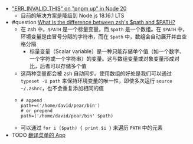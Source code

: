 - ["ERR_INVALID_THIS" on "pnpm up" in Node 20](https://github.com/pnpm/pnpm/issues/6424)
	- 目前的解决方案是降级到 Node.js 18.16.1 LTS
- #question [What is the difference between zsh's $path and $PATH?](https://superuser.com/questions/1447936/what-is-the-difference-between-zshs-path-and-path)
	- 在 zsh 中，`$PATH` 是一个标量变量，而 `$path` 是一个数组。在 `$PATH` 中，环境变量是由冒号分隔的字符串，而在 `$path` 中，数组会自动展开并由空格分隔
		- 标量变量（Scalar variable）是一种只能存储单个值（如一个数字、一个字符或一个字符串）的变量。这与数组变量或对象变量形成对比，后者可以存储多个值
	- 这两种变量都会被 zsh 自动同步。使用数组的好处是我们可以通过 `typeset -U path` 来保持环境变量的唯一性，即使多次运行 `source ~/.zshrc`，也不会重复添加相同的值
	- ```
	  # append
	  path+=('/home/david/pear/bin')
	  # or prepend
	  path=('/home/david/pear/bin' $path)
	  ```
	- 可以通过 `for i ($path) { print $i }` 来遍历 `PATH` 中的元素
- TODO [翻译菜单的 App](https://twitter.com/waylybaye/status/1673160245894586374)